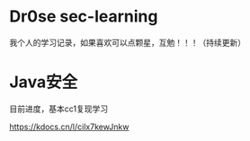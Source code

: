 # Dr0se sec-learning
我个人的学习记录，如果喜欢可以点颗星，互勉！！！（持续更新）
# Java安全
目前进度，基本cc1复现学习

https://kdocs.cn/l/cilx7kewJnkw